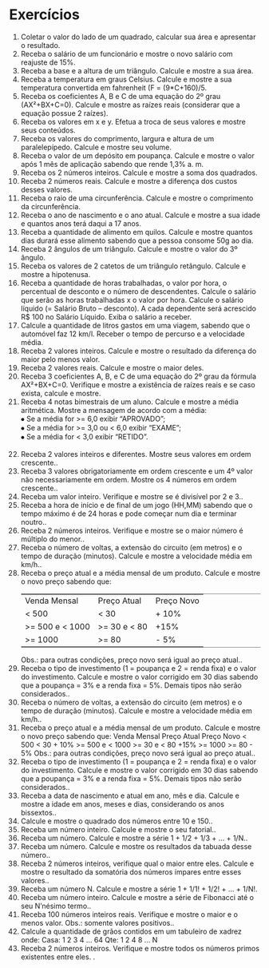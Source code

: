 
# Exercícios
<body>
<ol>
  <li>Coletar o valor do lado de um quadrado, calcular sua área e apresentar o resultado.</li>
  <li>Receba o salário de um funcionário e mostre o novo salário com reajuste de 15%.</li>
  <li>Receba a base e a altura de um triângulo. Calcule e mostre a sua área.</li>
  <li>Receba a temperatura em graus Celsius. Calcule e mostre a sua temperatura convertida em fahrenheit (F = (9*C+160)/5.</li>
  <li>Receba os coeficientes A, B e C de uma equação do 2º grau (AX²+BX+C=0). Calcule e mostre as raízes reais (considerar que a equação possue 2 raízes).</li>
  <li>Receba os valores em x e y. Efetua a troca de seus valores e mostre seus conteúdos.</li>
  <li>Receba os valores do comprimento, largura e altura de um paralelepípedo. Calcule e mostre seu volume.</li>
  <li>Receba o valor de um depósito em poupança. Calcule e mostre o valor após 1 mês de aplicação sabendo que rende 1,3% a. m.</li>
  <li>Receba os 2 números inteiros. Calcule e mostre a soma dos quadrados.</li>
  <li>Receba 2 números reais. Calcule e mostre a diferença dos custos desses valores.</li>
  <li>Receba o raio de uma circunferência. Calcule e mostre o comprimento da circunferência.</li>
  <li>Receba o ano de nascimento e o ano atual. Calcule e mostre a sua idade e quantos anos terá daqui a 17 anos.</li>
  <li>Receba a quantidade de alimento em quilos. Calcule e mostre quantos dias durará esse alimento sabendo que a pessoa consome 50g ao dia.</li>
  <li>Receba 2 ângulos de um triângulo. Calcule e mostre o valor do 3º ângulo.</li>
  <li>Receba os valores de 2 catetos de um triângulo retângulo. Calcule e mostre a hipotenusa.</li>


  <li>Receba a quantidade de horas trabalhadas, o valor por hora, o percentual de desconto e o número de descendentes. Calcule o salário que serão as horas trabalhadas x o valor por hora. Calcule o salário líquido (= Salário Bruto – desconto). A cada dependente será acrescido R$ 100 no Salário Líquido. Exiba o salário a receber.</li>
  <li>Calcule a quantidade de litros gastos em uma viagem, sabendo que o automóvel faz 12 km/l. Receber o tempo de percurso e a velocidade média.</li>
  <li>Receba 2 valores inteiros. Calcule e mostre o resultado da diferença do maior pelo menos valor.</li>
  <li>Receba 2 valores reais. Calcule e mostre o maior deles.</li>
  <li>Receba 3 coeficientes A, B, e C de uma equação do 2º grau da fórmula AX²+BX+C=0. Verifique e mostre a existência de raízes reais e se caso exista, calcule e mostre.</li>
  <li>Receba 4 notas bimestrais de um aluno. Calcule e mostre a média aritmética. Mostre a mensagem de acordo com a média:<br>
  ⦁	Se a média for >= 6,0 exibir “APROVADO”;<br>
  ⦁	Se a média for >= 3,0 ou < 6,0 exibir “EXAME”;<br>
  ⦁	Se a média for < 3,0 exibir “RETIDO”.</li><br>

  <li>Receba 2 valores inteiros e diferentes. Mostre seus valores em ordem crescente..</li>
  <li>Receba 3 valores obrigatoriamente em ordem crescente e um 4º valor não necessariamente em ordem. Mostre os 4 números em ordem crescente..</li>
  <li>Receba um valor inteiro. Verifique e mostre se é divisível por 2 e 3..</li>
  <li>Receba a hora de início e de final de um jogo (HH,MM) sabendo que o tempo máximo é de 24 horas e pode começar num dia e terminar noutro..</li>
  <li>Receba 2 números inteiros. Verifique e mostre se o maior número é múltiplo do menor..</li>
  <li>Receba o número de voltas, a extensão do circuito (em metros) e o tempo de duração (minutos). Calcule e mostre a velocidade média em km/h..</li>
  <li>Receba o preço atual e a média mensal de um produto. Calcule e mostre o novo preço sabendo que:<br>
  <table frame="hsides">
    <tr>
      <td> Venda Mensal </td>	
      <td> Preço Atual </td>	
      <td> Preço Novo </td>
    </tr>
    <tr>
      <td> < 500	</td>
      <td> < 30	  </td>
      <td> + 10% </td>
    </tr>
    <tr>
      <td> >= 500 e < 1000 </td>
      <td> >= 30 e < 80	</td>
      <td> +15% </td>
    </tr>
     <tr>
      <td> >= 1000 </td>	
      <td> >= 80	 </td>
      <td> - 5% </td>
    </tr>
  </table>
  Obs.: para outras condições, preço novo será igual ao preço atual..</li>
  <li>Receba o tipo de investimento (1 = poupança e 2 = renda fixa) e o valor do investimento. Calcule e mostre o valor corrigido em 30 dias sabendo que a poupança = 3% e a renda fixa = 5%. Demais tipos não serão considerados..</li>
  <li>Receba o número de voltas, a extensão do circuito (em metros) e o tempo de duração (minutos). Calcule e mostre a velocidade média em km/h..</li>
  <li>Receba o preço atual e a média mensal de um produto. Calcule e mostre o novo preço sabendo que:
  Venda Mensal	Preço Atual	Preço Novo
  < 500	< 30	+ 10%
  >= 500 e < 1000	>= 30 e < 80	+15%
  >= 1000	>= 80	- 5%
  Obs.: para outras condições, preço novo será igual ao preço atual..</li>
  <li>Receba o tipo de investimento (1 = poupança e 2 = renda fixa) e o valor do investimento. Calcule e mostre o valor corrigido em 30 dias sabendo que a poupança = 3% e a renda fixa = 5%. Demais tipos não serão considerados..</li>
  <li>Receba a data de nascimento e atual em ano, mês e dia. Calcule e mostre a idade em anos, meses e dias, considerando os anos bissextos..</li>
  <li>Calcule e mostre o quadrado dos números entre 10 e 150..</li>
  <li>Receba um número inteiro. Calcule e mostre o seu fatorial..</li>
  <li>Receba um número. Calcule e mostre a série 1 + 1/2 + 1/3 + ... + 1/N..</li>
  <li>Receba um número. Calcule e mostre os resultados da tabuada desse número..</li>
  <li>Receba 2 números inteiros, verifique qual o maior entre eles. Calcule e mostre o resultado da somatória dos números ímpares entre esses valores..</li>
  <li>Receba um número N. Calcule e mostre a série 1 + 1/1! + 1/2! + ... + 1/N!.</li>
  <li>Receba um número inteiro. Calcule e mostre a série de Fibonacci até o seu N’nésimo termo..</li>
  <li>Receba 100 números inteiros reais. Verifique e mostre o maior e o menos valor. Obs.: somente valores positivos..</li>
  <li>Calcule a quantidade de grãos contidos em um tabuleiro de xadrez onde:
  Casa: 	1	2	3	4	...	64
  Qte:	1	2	4	8	...	N
  </li>
  <li>Receba 2 números inteiros. Verifique e mostre todos os números primos existentes entre eles. .</i>
</ol>
</body>
